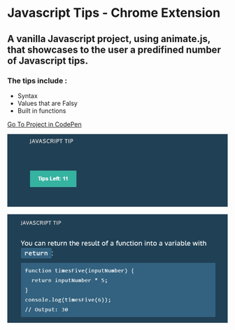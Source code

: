 # Javascript Tips - Chrome Extension

## A vanilla Javascript project, using animate.js, that showcases to the user a predifined number of Javascript tips.

### The tips include :
- Syntax
- Values that are Falsy
- Built in functions

[Go To Project in CodePen](https://codepen.io/TomerBenRachel/pen/WEgQRW)

![JSTipsStart](https://github.com/TomerPacific/CodePenProjects/blob/master/Chrome%20Extension/JavaScriptTipsTab-starter/JSTipsStart.jpg?raw=true)

![JSTips](https://github.com/TomerPacific/CodePenProjects/blob/master/Chrome%20Extension/JavaScriptTipsTab-starter/JSTips.jpg?raw=true)
